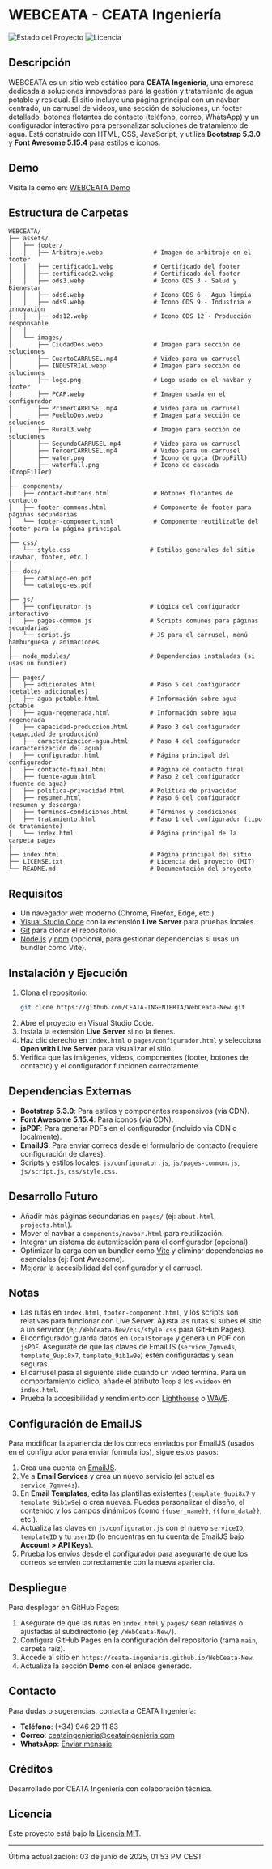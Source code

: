 # WEBCEATA - CEATA Ingeniería

![Estado del Proyecto](https://img.shields.io/badge/Estado-En%20Desarrollo-brightgreen)
![Licencia](https://img.shields.io/badge/Licencia-MIT-blue)

## Descripción
WEBCEATA es un sitio web estático para **CEATA Ingeniería**, una empresa dedicada a soluciones innovadoras para la gestión y tratamiento de agua potable y residual. El sitio incluye una página principal con un navbar centrado, un carrusel de videos, una sección de soluciones, un footer detallado, botones flotantes de contacto (teléfono, correo, WhatsApp) y un configurador interactivo para personalizar soluciones de tratamiento de agua. Está construido con HTML, CSS, JavaScript, y utiliza **Bootstrap 5.3.0** y **Font Awesome 5.15.4** para estilos e iconos.

## Demo
Visita la demo en: [WEBCEATA Demo](https://ceata-ingenieria.github.io/WebCeata-New/)

## Estructura de Carpetas
```
WEBCEATA/
├── assets/
│   ├── footer/
│   │   ├── Arbitraje.webp              # Imagen de arbitraje en el footer
│   │   ├── certificado1.webp           # Certificado del footer
│   │   ├── certificado2.webp           # Certificado del footer
│   │   ├── ods3.webp                   # Icono ODS 3 - Salud y Bienestar
│   │   ├── ods6.webp                   # Icono ODS 6 - Agua limpia
│   │   ├── ods9.webp                   # Icono ODS 9 - Industria e innovación
│   │   ├── ods12.webp                  # Icono ODS 12 - Producción responsable
│   │
│   └── images/
│       ├── CiudadDos.webp              # Imagen para sección de soluciones
│       ├── CuartoCARRUSEL.mp4          # Video para un carrusel
│       ├── INDUSTRIAL.webp             # Imagen para sección de soluciones
│       ├── logo.png                    # Logo usado en el navbar y footer
│       ├── PCAP.webp                   # Imagen usada en el configurador
│       ├── PrimerCARRUSEL.mp4          # Video para un carrusel
│       ├── PuebloDos.webp              # Imagen para sección de soluciones
│       ├── Rural3.webp                 # Imagen para sección de soluciones
│       ├── SegundoCARRUSEL.mp4         # Video para un carrusel
│       ├── TercerCARRUSEL.mp4          # Video para un carrusel
│       ├── water.png                   # Icono de gota (DropFill)
│       ├── waterfall.png               # Icono de cascada (DropFiller)
│
├── components/
│   ├── contact-buttons.html            # Botones flotantes de contacto
│   ├── footer-commons.html             # Componente de footer para páginas secundarias
│   └── footer-component.html           # Componente reutilizable del footer para la página principal
│
├── css/
│   └── style.css                      # Estilos generales del sitio (navbar, footer, etc.)
│
├── docs/
│   ├── catalogo-en.pdf
│   └── catalogo-es.pdf
│
├── js/
│   ├── configurator.js                # Lógica del configurador interactivo
│   ├── pages-common.js                # Scripts comunes para páginas secundarias
│   └── script.js                      # JS para el carrusel, menú hamburguesa y animaciones
│
├── node_modules/                      # Dependencias instaladas (si usas un bundler)
│
├── pages/
│   ├── adicionales.html               # Paso 5 del configurador (detalles adicionales)
│   ├── agua-potable.html              # Información sobre agua potable
│   ├── agua-regenerada.html           # Información sobre agua regenerada
│   ├── capacidad-produccion.html      # Paso 3 del configurador (capacidad de producción)
│   ├── caracterizacion-agua.html      # Paso 4 del configurador (caracterización del agua)
│   ├── configurador.html              # Página principal del configurador
│   ├── contacto-final.html            # Página de contacto final
│   ├── fuente-agua.html               # Paso 2 del configurador (fuente de agua)
│   ├── politica-privacidad.html       # Política de privacidad
│   ├── resumen.html                   # Paso 6 del configurador (resumen y descarga)
│   ├── terminos-condiciones.html      # Términos y condiciones
│   ├── tratamiento.html               # Paso 1 del configurador (tipo de tratamiento)
│   └── index.html                     # Página principal de la carpeta pages
│
├── index.html                         # Página principal del sitio
├── LICENSE.txt                        # Licencia del proyecto (MIT)
└── README.md                          # Documentación del proyecto
```

## Requisitos
- Un navegador web moderno (Chrome, Firefox, Edge, etc.).
- [Visual Studio Code](https://code.visualstudio.com/) con la extensión **Live Server** para pruebas locales.
- [Git](https://git-scm.com/) para clonar el repositorio.
- [Node.js](https://nodejs.org/) y [npm](https://www.npmjs.com/) (opcional, para gestionar dependencias si usas un bundler como Vite).

## Instalación y Ejecución
1. Clona el repositorio:
   ```bash
   git clone https://github.com/CEATA-INGENIERIA/WebCeata-New.git
   ```
2. Abre el proyecto en Visual Studio Code.
3. Instala la extensión **Live Server** si no la tienes.
4. Haz clic derecho en `index.html` o `pages/configurador.html` y selecciona **Open with Live Server** para visualizar el sitio.
5. Verifica que las imágenes, videos, componentes (footer, botones de contacto) y el configurador funcionen correctamente.

## Dependencias Externas
- **Bootstrap 5.3.0**: Para estilos y componentes responsivos (via CDN).
- **Font Awesome 5.15.4**: Para iconos (via CDN).
- **jsPDF**: Para generar PDFs en el configurador (incluido via CDN o localmente).
- **EmailJS**: Para enviar correos desde el formulario de contacto (requiere configuración de claves).
- Scripts y estilos locales: `js/configurator.js`, `js/pages-common.js`, `js/script.js`, `css/style.css`.

## Desarrollo Futuro
- Añadir más páginas secundarias en `pages/` (ej: `about.html`, `projects.html`).
- Mover el navbar a `components/navbar.html` para reutilización.
- Integrar un sistema de autenticación para el configurador (opcional).
- Optimizar la carga con un bundler como [Vite](https://vitejs.dev/) y eliminar dependencias no esenciales (ej: Font Awesome).
- Mejorar la accesibilidad del configurador y el carrusel.

## Notas
- Las rutas en `index.html`, `footer-component.html`, y los scripts son relativas para funcionar con Live Server. Ajusta las rutas si subes el sitio a un servidor (ej: `/WebCeata-New/css/style.css` para GitHub Pages).
- El configurador guarda datos en `localStorage` y genera un PDF con `jsPDF`. Asegúrate de que las claves de EmailJS (`service_7gmve4s`, `template_9upi8x7`, `template_9ib1w9e`) estén configuradas y sean seguras.
- El carrusel pasa al siguiente slide cuando un video termina. Para un comportamiento cíclico, añade el atributo `loop` a los `<video>` en `index.html`.
- Prueba la accesibilidad y rendimiento con [Lighthouse](https://developers.google.com/web/tools/lighthouse) o [WAVE](https://wave.webaim.org/).
## Configuración de EmailJS
Para modificar la apariencia de los correos enviados por EmailJS (usados en el configurador para enviar formularios), sigue estos pasos:
1. Crea una cuenta en [EmailJS](https://www.emailjs.com/).
2. Ve a **Email Services** y crea un nuevo servicio (el actual es `service_7gmve4s`).
3. En **Email Templates**, edita las plantillas existentes (`template_9upi8x7` y `template_9ib1w9e`) o crea nuevas. Puedes personalizar el diseño, el contenido y los campos dinámicos (como `{{user_name}}`, `{{form_data}}`, etc.).
4. Actualiza las claves en `js/configurator.js` con el nuevo `serviceID`, `templateID` y tu `userID` (lo encuentras en tu cuenta de EmailJS bajo **Account > API Keys**).
5. Prueba los envíos desde el configurador para asegurarte de que los correos se envíen correctamente con la nueva apariencia.
## Despliegue
Para desplegar en GitHub Pages:
1. Asegúrate de que las rutas en `index.html` y `pages/` sean relativas o ajustadas al subdirectorio (ej: `/WebCeata-New/`).
2. Configura GitHub Pages en la configuración del repositorio (rama `main`, carpeta raíz).
3. Accede al sitio en `https://ceata-ingenieria.github.io/WebCeata-New`.
4. Actualiza la sección **Demo** con el enlace generado.

## Contacto
Para dudas o sugerencias, contacta a CEATA Ingeniería:
- **Teléfono**: (+34) 946 29 11 83
- **Correo**: ceataingenieria@ceataingenieria.com
- **WhatsApp**: [Enviar mensaje](https://wa.me/34946291183)

## Créditos
Desarrollado por CEATA Ingeniería con colaboración técnica.

## Licencia
Este proyecto está bajo la [Licencia MIT](LICENSE.txt).

---
Última actualización: 03 de junio de 2025, 01:53 PM CEST
